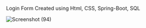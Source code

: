 Login Form Created using Html, CSS, Spring-Boot, SQL

![Screenshot (94)](https://github.com/gokulz/Login-Form/assets/75795509/d7e79597-126c-47b1-a6f5-40f3961a8e5a)
